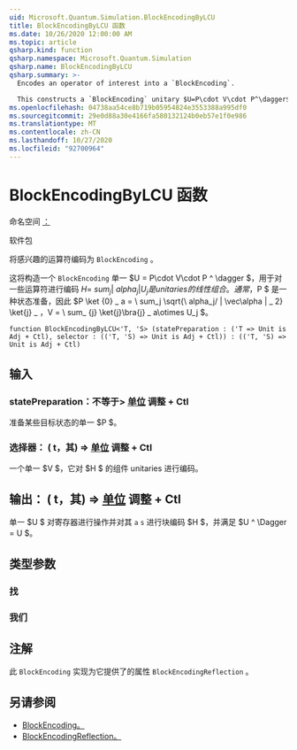 ```yaml
---
uid: Microsoft.Quantum.Simulation.BlockEncodingByLCU
title: BlockEncodingByLCU 函数
ms.date: 10/26/2020 12:00:00 AM
ms.topic: article
qsharp.kind: function
qsharp.namespace: Microsoft.Quantum.Simulation
qsharp.name: BlockEncodingByLCU
qsharp.summary: >-
  Encodes an operator of interest into a `BlockEncoding`.

  This constructs a `BlockEncoding` unitary $U=P\cdot V\cdot P^\dagger$ that encodes some operator $H=\sum_{j}|\alpha_j|U_j$ of interest that is a linear combination of unitaries. Typically, $P$ is a state preparation unitary such that $P\ket{0}\_a=\sum_j\sqrt{\alpha_j/\|\vec\alpha\|\_2}\ket{j}\_a$, and $V=\sum_{j}\ket{j}\bra{j}\_a\otimes U_j$.
ms.openlocfilehash: 04738aa54ce8b719b05954824e3553388a995df0
ms.sourcegitcommit: 29e0d88a30e4166fa580132124b0eb57e1f0e986
ms.translationtype: MT
ms.contentlocale: zh-CN
ms.lasthandoff: 10/27/2020
ms.locfileid: "92700964"
---
```

# <a name="blockencodingbylcu-function"></a>BlockEncodingByLCU 函数

命名空间 [：](xref:Microsoft.Quantum.Simulation)

软件包 [](https://nuget.org/packages/)


将感兴趣的运算符编码为 `BlockEncoding` 。

这将构造一个 `BlockEncoding` 单一 $U = P\cdot V\cdot P ^ \dagger $，用于对一些运算符进行编码 $H = \ sum_ {j} | \ alpha_j |U_j 是 unitaries 的线性组合。 通常，$P $ 是一种状态准备，因此 $P \ket {0} \_ a = \ sum_j \sqrt{\ alpha_j/ \| \vec\alpha \| \_ 2} \ket{j} \_ $，$V = \ sum_ {j} \ket{j}\bra{j} \_ a\otimes U_j $。

```qsharp
function BlockEncodingByLCU<'T, 'S> (statePreparation : ('T => Unit is Adj + Ctl), selector : (('T, 'S) => Unit is Adj + Ctl)) : (('T, 'S) => Unit is Adj + Ctl)
```


## <a name="input"></a>输入

### <a name="statepreparation--t--unit-adj--ctl"></a>statePreparation：不等于> [单位](xref:microsoft.quantum.lang-ref.unit) 调整 + Ctl

准备某些目标状态的单一 $P $。


### <a name="selector--ts--unit-adj--ctl"></a>选择器： ( t，其) => [单位](xref:microsoft.quantum.lang-ref.unit) 调整 + Ctl

一个单一 $V $，它对 $H $ 的组件 unitaries 进行编码。



## <a name="output--ts--unit-adj--ctl"></a>输出： ( t，其) => [单位](xref:microsoft.quantum.lang-ref.unit) 调整 + Ctl

单一 $U $ 对寄存器进行操作并对其 `a` `s` 进行块编码 $H $，并满足 $U ^ \Dagger = U $。

## <a name="type-parameters"></a>类型参数

### <a name="t"></a>找


### <a name="s"></a>我们



## <a name="remarks"></a>注解

此 `BlockEncoding` 实现为它提供了的属性 `BlockEncodingReflection` 。

## <a name="see-also"></a>另请参阅

- [BlockEncoding。](xref:Microsoft.Quantum.Simulation.BlockEncoding)
- [BlockEncodingReflection。](xref:Microsoft.Quantum.Simulation.BlockEncodingReflection)
